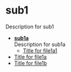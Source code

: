 <!-- this entire file is auto-generated -->

# sub1

<!-- optional markdown-notes-tree directory description starts here -->

Description for sub1

<!-- optional markdown-notes-tree directory description ends here -->

- [**sub1a**](sub1a)  
    Description for sub1a
    - [Title for file1a1](sub1a/file1a1.md)
- [Title for file1a](file1a.md)
- [Title for file1b](file1b.md)
